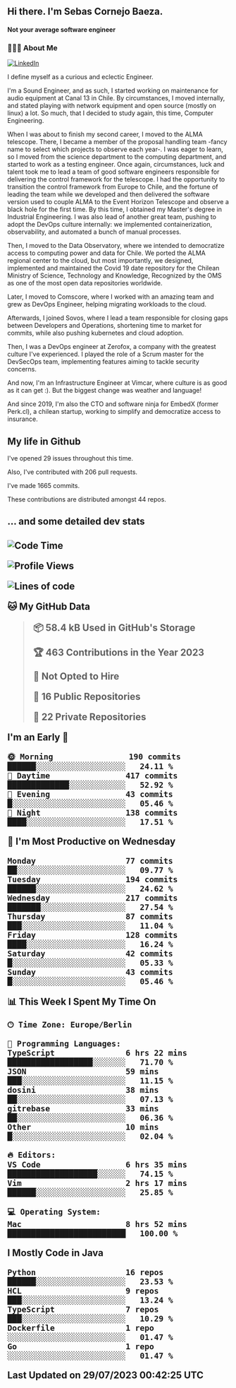 <h2> Hi there.  I'm Sebas Cornejo Baeza.</h2>
<h4> Not your average software engineer</h4>
<h3> 👨🏻‍💻 About Me </h3>
<a href="http://linkedin.com/in/sebastian-cornejo-baeza/"><img alt="LinkedIn" src="https://img.shields.io/badge/Sebas%20Cornejo%20-informational?style=appveyor&logo=linkedin"></a>


I define myself as a curious and eclectic Engineer.

I'm a Sound Engineer, and as such, I started working on maintenance for audio equipment at Canal 13 in Chile.
By circumstances, I moved internally, and stated playing with network equipment and open source (mostly on linux) 
a lot. So much, that I decided to study again, this time, Computer Engineering.

When I was about to finish my second career, I moved to the ALMA telescope. There, I became a member of the proposal handling team
-fancy name to select which projects to observe each year-. 
I was eager to learn, so I moved from the science department to the computing department, and started to work as 
a testing engineer. Once again, circumstances, luck and talent took me to lead a team of good software engineers 
responsible for delivering the control framework for the telescope. I had the opportunity to transition the control framework from
Europe to Chile, and the fortune of leading the team while we developed and then delivered the software
version used to couple ALMA to the Event Horizon Telescope and observe a black hole for the first time.
By this time, I obtained my Master's degree in Industrial Engineering.
I was also lead of another great team, pushing to adopt the DevOps culture internally: we implemented containerization, observability, and automated a bunch of manual processes.

Then, I moved to the Data Observatory, where we intended to democratize access to computing power
and data for Chile. We ported the ALMA regional center to the cloud, but most importantly, we designed, implemented
and maintained the Covid 19 date repository for the Chilean Ministry of Science, Technology and Knowledge, Recognized by the OMS as one of the most open
data repositories worldwide.

Later, I moved to Comscore, where I worked with an amazing team and grew as DevOps Engineer, helping migrating workloads to the cloud.

Afterwards, I joined Sovos, where I lead a team responsible for closing gaps between Developers and Operations, shortening time to market for commits, while
also pushing kubernetes and cloud adoption.

Then, I was a DevOps engineer at Zerofox, a company with the greatest culture I've experienced. I played the role of a Scrum master for the DevSecOps team,
implementing features aiming to tackle security concerns.

And now, I'm an Infrastructure Engineer at Vimcar, where culture is as good as it can get :). But the biggest change was weather and language!
 
And since 2019, I'm also the CTO and software ninja for EmbedX (former Perk.cl), a chilean startup, working to simplify and democratize access to insurance.

<h2> My life in Github </h2>

I've opened 29 issues throughout this time.

Also, I've contributed with 206 pull requests.

I've made 1665 commits.

These contributions are distributed amongst 44 repos.

<h2>... and some detailed dev stats<h2>

<!--START_SECTION:waka-->
![Code Time](http://img.shields.io/badge/Code%20Time-433%20hrs%2054%20mins-blue)

![Profile Views](http://img.shields.io/badge/Profile%20Views-0-blue)

![Lines of code](https://img.shields.io/badge/From%20Hello%20World%20I%27ve%20Written-683.7%20thousand%20lines%20of%20code-blue)

**🐱 My GitHub Data** 

> 📦 58.4 kB Used in GitHub's Storage 
 > 
> 🏆 463 Contributions in the Year 2023
 > 
> 🚫 Not Opted to Hire
 > 
> 📜 16 Public Repositories 
 > 
> 🔑 22 Private Repositories 
 > 
**I'm an Early 🐤** 

```text
🌞 Morning                190 commits         ██████░░░░░░░░░░░░░░░░░░░   24.11 % 
🌆 Daytime                417 commits         █████████████░░░░░░░░░░░░   52.92 % 
🌃 Evening                43 commits          █░░░░░░░░░░░░░░░░░░░░░░░░   05.46 % 
🌙 Night                  138 commits         ████░░░░░░░░░░░░░░░░░░░░░   17.51 % 
```
📅 **I'm Most Productive on Wednesday** 

```text
Monday                   77 commits          ██░░░░░░░░░░░░░░░░░░░░░░░   09.77 % 
Tuesday                  194 commits         ██████░░░░░░░░░░░░░░░░░░░   24.62 % 
Wednesday                217 commits         ███████░░░░░░░░░░░░░░░░░░   27.54 % 
Thursday                 87 commits          ███░░░░░░░░░░░░░░░░░░░░░░   11.04 % 
Friday                   128 commits         ████░░░░░░░░░░░░░░░░░░░░░   16.24 % 
Saturday                 42 commits          █░░░░░░░░░░░░░░░░░░░░░░░░   05.33 % 
Sunday                   43 commits          █░░░░░░░░░░░░░░░░░░░░░░░░   05.46 % 
```


📊 **This Week I Spent My Time On** 

```text
🕑︎ Time Zone: Europe/Berlin

💬 Programming Languages: 
TypeScript               6 hrs 22 mins       ██████████████████░░░░░░░   71.70 % 
JSON                     59 mins             ███░░░░░░░░░░░░░░░░░░░░░░   11.15 % 
dosini                   38 mins             ██░░░░░░░░░░░░░░░░░░░░░░░   07.13 % 
gitrebase                33 mins             ██░░░░░░░░░░░░░░░░░░░░░░░   06.36 % 
Other                    10 mins             █░░░░░░░░░░░░░░░░░░░░░░░░   02.04 % 

🔥 Editors: 
VS Code                  6 hrs 35 mins       ███████████████████░░░░░░   74.15 % 
Vim                      2 hrs 17 mins       ██████░░░░░░░░░░░░░░░░░░░   25.85 % 

💻 Operating System: 
Mac                      8 hrs 52 mins       █████████████████████████   100.00 % 
```

**I Mostly Code in Java** 

```text
Python                   16 repos            ██████░░░░░░░░░░░░░░░░░░░   23.53 % 
HCL                      9 repos             ███░░░░░░░░░░░░░░░░░░░░░░   13.24 % 
TypeScript               7 repos             ███░░░░░░░░░░░░░░░░░░░░░░   10.29 % 
Dockerfile               1 repo              ░░░░░░░░░░░░░░░░░░░░░░░░░   01.47 % 
Go                       1 repo              ░░░░░░░░░░░░░░░░░░░░░░░░░   01.47 % 
```




 Last Updated on 29/07/2023 00:42:25 UTC
<!--END_SECTION:waka-->
